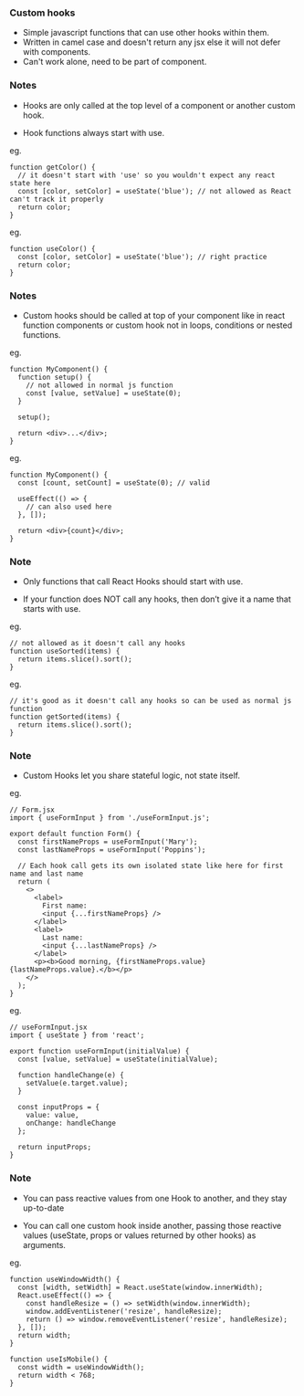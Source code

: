 ### Custom hooks
- Simple javascript functions that can use other hooks within them.
- Written in camel case and doesn't return any jsx else it will not defer with components.
- Can't work alone, need to be part of component.

### Notes
- Hooks are only called at the top level of a component or another custom hook.

- Hook functions always start with use.

eg.
```
function getColor() {
  // it doesn't start with 'use' so you wouldn't expect any react state here 
  const [color, setColor] = useState('blue'); // not allowed as React can't track it properly
  return color;
}
```

eg.
```
function useColor() {
  const [color, setColor] = useState('blue'); // right practice
  return color;
}
```

### Notes
- Custom hooks should be called at top of your component like in react function components or custom hook not in loops, conditions or nested functions.

eg.
```
function MyComponent() {
  function setup() {
    // not allowed in normal js function
    const [value, setValue] = useState(0);
  }

  setup();

  return <div>...</div>;
}
```

eg.
```
function MyComponent() {
  const [count, setCount] = useState(0); // valid

  useEffect(() => {
    // can also used here
  }, []);

  return <div>{count}</div>;
}
```

### Note
- Only functions that call React Hooks should start with use.

- If your function does NOT call any hooks, then don’t give it a name that starts with use.

eg.
```
// not allowed as it doesn't call any hooks
function useSorted(items) {
  return items.slice().sort();
}
```

eg.
```
// it's good as it doesn't call any hooks so can be used as normal js function
function getSorted(items) {
  return items.slice().sort();
}
```

### Note
- Custom Hooks let you share stateful logic, not state itself.

eg.
```
// Form.jsx
import { useFormInput } from './useFormInput.js';

export default function Form() {
  const firstNameProps = useFormInput('Mary');
  const lastNameProps = useFormInput('Poppins');

  // Each hook call gets its own isolated state like here for first name and last name
  return (
    <>
      <label>
        First name:
        <input {...firstNameProps} />
      </label>
      <label>
        Last name:
        <input {...lastNameProps} />
      </label>
      <p><b>Good morning, {firstNameProps.value} {lastNameProps.value}.</b></p>
    </>
  );
}
```

eg.
```
// useFormInput.jsx
import { useState } from 'react';

export function useFormInput(initialValue) {
  const [value, setValue] = useState(initialValue);

  function handleChange(e) {
    setValue(e.target.value);
  }

  const inputProps = {
    value: value,
    onChange: handleChange
  };

  return inputProps;
}
```

### Note
- You can pass reactive values from one Hook to another, and they stay up-to-date

- You can call one custom hook inside another, passing those reactive values (useState, props or values returned by other hooks) as arguments.

eg.
```
function useWindowWidth() {
  const [width, setWidth] = React.useState(window.innerWidth);
  React.useEffect(() => {
    const handleResize = () => setWidth(window.innerWidth);
    window.addEventListener('resize', handleResize);
    return () => window.removeEventListener('resize', handleResize);
  }, []);
  return width;
}

function useIsMobile() {
  const width = useWindowWidth();
  return width < 768;
}
```